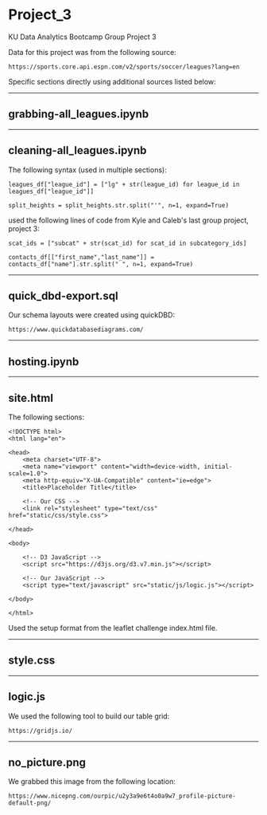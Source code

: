 # Project_3
KU Data Analytics Bootcamp Group Project 3

Data for this project was from the following source:

    https://sports.core.api.espn.com/v2/sports/soccer/leagues?lang=en

Specific sections directly using additional sources listed below:

--------------------------------------------------
grabbing-all_leagues.ipynb
--------------------------------------------------

--------------------------------------------------
cleaning-all_leagues.ipynb
--------------------------------------------------

The following syntax (used in multiple sections):

    leagues_df["league_id"] = ["lg" + str(league_id) for league_id in leagues_df["league_id"]]

    split_heights = split_heights.str.split("'", n=1, expand=True)

used the following lines of code from Kyle and Caleb's last group project, project 3:

    scat_ids = ["subcat" + str(scat_id) for scat_id in subcategory_ids]

    contacts_df[["first_name","last_name"]] = contacts_df["name"].str.split(" ", n=1, expand=True)

--------------------------------------------------
quick_dbd-export.sql
--------------------------------------------------

Our schema layouts were created using quickDBD:

    https://www.quickdatabasediagrams.com/

--------------------------------------------------
hosting.ipynb
--------------------------------------------------

--------------------------------------------------
site.html
--------------------------------------------------

The following sections:

    <!DOCTYPE html>
    <html lang="en">

    <head>
        <meta charset="UTF-8">
        <meta name="viewport" content="width=device-width, initial-scale=1.0">
        <meta http-equiv="X-UA-Compatible" content="ie=edge">
        <title>Placeholder Title</title>
    
        <!-- Our CSS -->
        <link rel="stylesheet" type="text/css" href="static/css/style.css">

    </head>

    <body>
        
        <!-- D3 JavaScript -->
        <script src="https://d3js.org/d3.v7.min.js"></script>

        <!-- Our JavaScript -->
        <script type="text/javascript" src="static/js/logic.js"></script>

    </body>

    </html>

Used the setup format from the leaflet challenge index.html file.

--------------------------------------------------
style.css
--------------------------------------------------

--------------------------------------------------
logic.js
--------------------------------------------------

We used the following tool to build our table grid:

    https://gridjs.io/

--------------------------------------------------
no_picture.png
--------------------------------------------------

We grabbed this image from the following location:

    https://www.nicepng.com/ourpic/u2y3a9e6t4o0a9w7_profile-picture-default-png/
